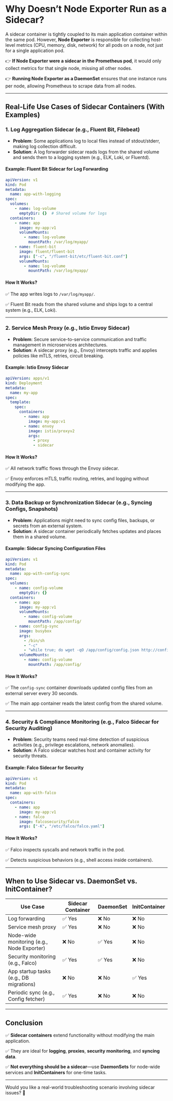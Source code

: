 


# Why Doesn’t Node Exporter Run as a Sidecar?

A sidecar container is tightly coupled to its main application container within the same pod. However, **Node Exporter** is responsible for collecting host-level metrics (CPU, memory, disk, network) for all pods on a node, not just for a single application pod.

👉 **If Node Exporter were a sidecar in the Prometheus pod**, it would only collect metrics for that single node, missing all other nodes.

👉 **Running Node Exporter as a DaemonSet** ensures that one instance runs per node, allowing Prometheus to scrape data from all nodes.

---

## Real-Life Use Cases of Sidecar Containers (With Examples)

### 1. Log Aggregation Sidecar (e.g., Fluent Bit, Filebeat)

- **Problem**: Some applications log to local files instead of stdout/stderr, making log collection difficult.
- **Solution**: A log forwarder sidecar reads logs from the shared volume and sends them to a logging system (e.g., ELK, Loki, or Fluentd).

#### Example: Fluent Bit Sidecar for Log Forwarding

```yaml
apiVersion: v1
kind: Pod
metadata:
  name: app-with-logging
spec:
  volumes:
    - name: log-volume
      emptyDir: {}  # Shared volume for logs
  containers:
    - name: app
      image: my-app:v1
      volumeMounts:
        - name: log-volume
          mountPath: /var/log/myapp/
    - name: fluent-bit
      image: fluent/fluent-bit
      args: ["-c", "/fluent-bit/etc/fluent-bit.conf"]
      volumeMounts:
        - name: log-volume
          mountPath: /var/log/myapp/
```

#### How It Works?

✅ The app writes logs to `/var/log/myapp/`.

✅ Fluent Bit reads from the shared volume and ships logs to a central system (e.g., ELK, Loki).

---

### 2. Service Mesh Proxy (e.g., Istio Envoy Sidecar)

- **Problem**: Secure service-to-service communication and traffic management in microservices architectures.
- **Solution**: A sidecar proxy (e.g., Envoy) intercepts traffic and applies policies like mTLS, retries, circuit breaking.

#### Example: Istio Envoy Sidecar

```yaml
apiVersion: apps/v1
kind: Deployment
metadata:
  name: my-app
spec:
  template:
    spec:
      containers:
        - name: app
          image: my-app:v1
        - name: envoy
          image: istio/proxyv2
          args:
            - proxy
            - sidecar
```

#### How It Works?

✅ All network traffic flows through the Envoy sidecar.

✅ Envoy enforces mTLS, traffic routing, retries, and logging without modifying the app.

---

### 3. Data Backup or Synchronization Sidecar (e.g., Syncing Configs, Snapshots)

- **Problem**: Applications might need to sync config files, backups, or secrets from an external system.
- **Solution**: A sidecar container periodically fetches updates and places them in a shared volume.

#### Example: Sidecar Syncing Configuration Files

```yaml
apiVersion: v1
kind: Pod
metadata:
  name: app-with-config-sync
spec:
  volumes:
    - name: config-volume
      emptyDir: {}
  containers:
    - name: app
      image: my-app:v1
      volumeMounts:
        - name: config-volume
          mountPath: /app/config/
    - name: config-sync
      image: busybox
      args:
        - /bin/sh
        - "-c"
        - "while true; do wget -qO /app/config/config.json http://config-server/config.json; sleep 30; done"
      volumeMounts:
        - name: config-volume
          mountPath: /app/config/
```

#### How It Works?

✅ The `config-sync` container downloads updated config files from an external server every 30 seconds.

✅ The main app container reads the latest config from the shared volume.

---

### 4. Security & Compliance Monitoring (e.g., Falco Sidecar for Security Auditing)

- **Problem**: Security teams need real-time detection of suspicious activities (e.g., privilege escalations, network anomalies).
- **Solution**: A Falco sidecar watches host and container activity for security threats.

#### Example: Falco Sidecar for Security

```yaml
apiVersion: v1
kind: Pod
metadata:
  name: app-with-falco
spec:
  containers:
    - name: app
      image: my-app:v1
    - name: falco
      image: falcosecurity/falco
      args: ["-K", "/etc/falco/falco.yaml"]
```

#### How It Works?

✅ Falco inspects syscalls and network traffic in the pod.

✅ Detects suspicious behaviors (e.g., shell access inside containers).

---

## When to Use Sidecar vs. DaemonSet vs. InitContainer?

| **Use Case**                     | **Sidecar Container** | **DaemonSet** | **InitContainer** |
|-----------------------------------|-----------------------|---------------|-------------------|
| Log forwarding                    | ✅ Yes                | ❌ No          | ❌ No             |
| Service mesh proxy                | ✅ Yes                | ❌ No          | ❌ No             |
| Node-wide monitoring (e.g., Node Exporter) | ❌ No         | ✅ Yes         | ❌ No             |
| Security monitoring (e.g., Falco) | ✅ Yes                | ✅ Yes         | ❌ No             |
| App startup tasks (e.g., DB migrations) | ❌ No             | ❌ No          | ✅ Yes            |
| Periodic sync (e.g., Config fetcher) | ✅ Yes              | ❌ No          | ❌ No             |

---

## Conclusion

✅ **Sidecar containers** extend functionality without modifying the main application.

✅ They are ideal for **logging**, **proxies**, **security monitoring**, and **syncing data**.

✅ **Not everything should be a sidecar**—use **DaemonSets** for node-wide services and **InitContainers** for one-time tasks.

---

Would you like a real-world troubleshooting scenario involving sidecar issues? 🚀
```